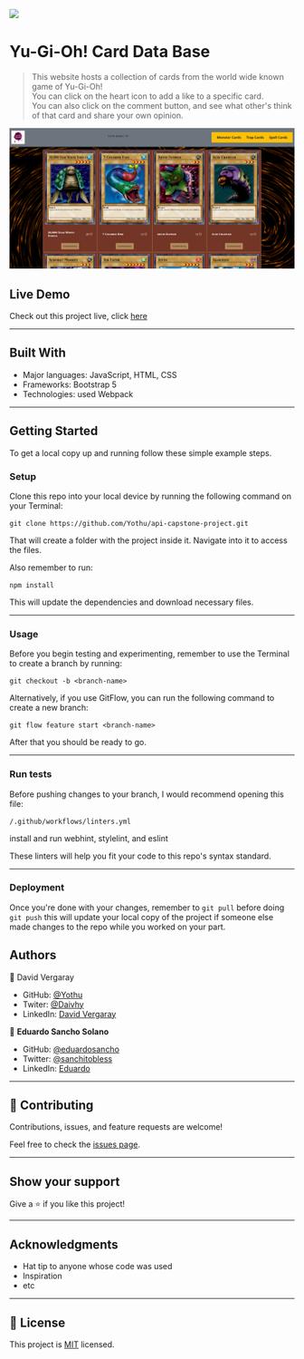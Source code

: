 ![](https://img.shields.io/badge/Microverse-blueviolet)

# Yu-Gi-Oh! Card Data Base

> This website hosts a collection of cards from the world wide known game of Yu-Gi-Oh! <br>
You can click on the heart icon to add a like to a specific card. <br>
You can also click on the comment button, and see what other's think of that card and share your own opinion.

![screenshot](app_screenshot.png)

## Live Demo

Check out this project live, click [here](https://yothu.github.io/api-capstone-project/dist/index.html)
<hr>

## Built With

- Major languages: JavaScript, HTML, CSS
- Frameworks: Bootstrap 5
- Technologies: used Webpack
<hr>

## Getting Started

To get a local copy up and running follow these simple example steps.

### Setup
Clone this repo into your local device by running the following command on your Terminal:
```
git clone https://github.com/Yothu/api-capstone-project.git
```

That will create a folder with the project inside it. Navigate into it to access the files.

Also remember to run:
```
npm install
```
This will update the dependencies and download necessary files.
<hr>

### Usage
Before you begin testing and experimenting, remember to use the Terminal to create a branch by running:
```
git checkout -b <branch-name>
```

Alternatively, if you use GitFlow, you can run the following command to create a new branch:
```
git flow feature start <branch-name>
```

After that you should be ready to go.
<hr>

### Run tests
Before pushing changes to your branch, I would recommend opening this file:

```
/.github/workflows/linters.yml
```

install and run webhint, stylelint, and eslint

These linters will help you fit your code to this repo's syntax standard.
<hr>

### Deployment
Once you're done with your changes, remember to ```git pull``` before doing ```git push``` this will update 
your local copy of the project if someone else made changes to the repo while you worked on your part.


## Authors


👤 David Vergaray

- GitHub:   [@Yothu](https://github.com/Yothu)
- Twiter:   [@Daivhy](https://twitter.com/Daivhy)
- LinkedIn: [David Vergaray](https://www.linkedin.com/in/david-vergaray-almontes-051a11127/)

👤 **Eduardo Sancho Solano**

- GitHub: [@eduardosancho](https://github.com/eduardosancho)
- Twitter: [@sanchitobless](https://twitter.com/sanchitobless)
- LinkedIn: [Eduardo](https://www.linkedin.com/in/eduardo-sancho-043641181/)
<hr>

## 🤝 Contributing

Contributions, issues, and feature requests are welcome!

Feel free to check the [issues page](../../issues/).

<hr>

## Show your support

Give a ⭐️ if you like this project!
<hr>

## Acknowledgments

- Hat tip to anyone whose code was used
- Inspiration
- etc
<hr>

## 📝 License

This project is [MIT](./MIT.md) licensed.
